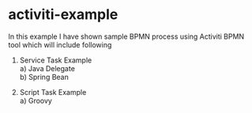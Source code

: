# activiti-example

In this example I have shown sample BPMN process using Activiti BPMN tool which will include following

  1) Service Task Example  
      a) Java Delegate  
      b) Spring Bean 
      
  2) Script Task Example  
      a) Groovy
